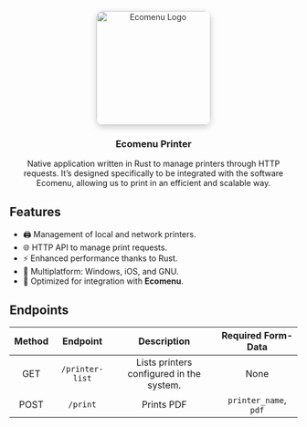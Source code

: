 <p align="center">
  <img src="https://saas.ecomenuapp.com/public/ecomenu-logo.jpg" width="200" alt="Ecomenu Logo" style="box-shadow: 0 4px 12px rgba(0,0,0,0.2); opacity: 0.9; border-radius: 12px;" />
</p>

<h3 align="center">Ecomenu Printer</h3>
<p align="center">Native application written in Rust to manage printers through HTTP requests. It’s designed specifically to be integrated with the software Ecomenu, allowing us to print in an efficient and scalable way.</p>

## Features

- 🖨️ Management of local and network printers.
- 🌐 HTTP API to manage print requests.
- ⚡️ Enhanced performance thanks to Rust.
- 🔄 Multiplatform: Windows, iOS, and GNU.
- 🍔 Optimized for integration with **Ecomenu**.

## Endpoints

| Method |    Endpoint     |               Description                |  Required Form-Data   |
| :----: | :-------------: | :--------------------------------------: | :-------------------: |
|  GET   | `/printer-list` | Lists printers configured in the system. |         None          |
|  POST  |    `/print`     |                Prints PDF                | `printer_name`, `pdf` |
